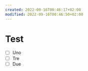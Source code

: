 ```yaml
---
created: 2022-09-16T00:46:17+02:00
modified: 2022-09-16T00:46:50+02:00
---
```


# Test

- [ ] Uno
- [ ] Tre
- [ ] Due
